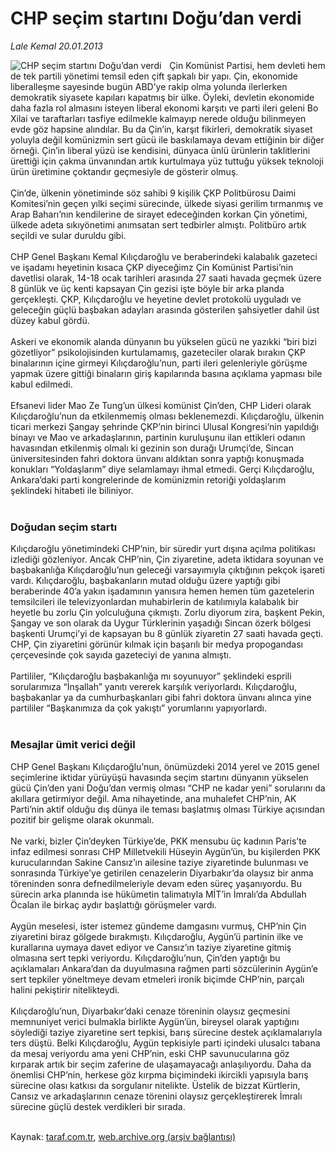 # CHP seçim startını Doğu’dan verdi

*Lale Kemal 20.01.2013*

<div class="yazi"><img align="left" alt="CHP seçim startını Doğu’dan verdi" border="0" src="http://www.taraf.com.tr/fotoraflar/makaleler/chp-secim-startini-dogu-dan-verdi_9438_orijinal.jpg" style="border-right-width:10px; border-color:#FFFFFF"/>Çin Komünist Partisi, hem devleti hem de tek partili yönetimi temsil eden çift şapkalı bir yapı. Çin, ekonomide liberalleşme sayesinde bugün ABD’ye rakip olma yolunda ilerlerken demokratik siyasete kapıları kapatmış bir ülke. Öyleki, devletin ekonomide daha fazla rol almasını isteyen liberal ekonomi karşıtı ve parti ileri geleni Bo Xilai ve taraftarları tasfiye edilmekle kalmayıp nerede olduğu bilinmeyen evde göz hapsine alındılar. Bu da Çin’in, karşıt fikirleri, demokratik siyaset yoluyla değil komünizmin sert gücü ile baskılamaya devam ettiğinin bir diğer örneği. Çin’in liberal yüzü ise kendisini, dünyaca ünlü ürünlerin taklitlerini ürettiği için çakma ünvanından artık kurtulmaya yüz tuttuğu yüksek teknoloji ürün üretimine çoktandır geçmesiyle de gösterir olmuş.<br/><br/>Çin’de, ülkenin yönetiminde söz sahibi 9 kişilik ÇKP Politbürosu Daimi Komitesi’nin geçen yılki seçimi sürecinde, ülkede siyasi gerilim tırmanmış ve Arap Baharı’nın kendilerine de sirayet edeceğinden korkan Çin yönetimi, ülkede adeta sıkıyönetimi anımsatan sert tedbirler almıştı. Politbüro artık seçildi ve sular duruldu gibi.<br/><br/>CHP Genel Başkanı Kemal Kılıçdaroğlu ve beraberindeki kalabalık gazeteci ve işadamı heyetinin kısaca ÇKP diyeceğimz Çin Komünist Partisi’nin davetlisi olarak, 14-18 ocak tarihleri arasında 27 saati havada geçmek üzere 8 günlük ve üç kenti kapsayan Çin gezisi işte böyle bir arka planda gerçekleşti. ÇKP, Kılıçdaroğlu ve heyetine devlet protokolü uyguladı ve geleceğin güçlü başbakan adayları arasında gösterilen şahsiyetler dahil üst düzey kabul gördü.<br/><br/>Askeri ve ekonomik alanda dünyanın bu yükselen gücü ne yazıkki “biri bizi gözetliyor” psikolojisinden kurtulamamış, gazeteciler olarak bırakın ÇKP binalarının içine girmeyi Kılıçdaroğlu’nun, parti ileri gelenleriyle görüşme yapmak üzere gittiği binaların giriş kapılarında basına açıklama yapması bile kabul edilmedi.<br/><br/>Efsanevi lider Mao Ze Tung’un ülkesi komünist Çin’den, CHP Lideri olarak Kılıçdaroğlu’nun da etkilenmemiş olması beklenemezdi. Kılıçdaroğlu, ülkenin ticari merkezi Şangay şehrinde ÇKP’nin birinci Ulusal Kongresi’nin yapıldığı binayı ve Mao ve arkadaşlarının, partinin kuruluşunu ilan ettikleri odanın havasından etkilenmiş olmalı ki gezinin son durağı Urumçi’de, Sincan üniversitesinden fahri doktora ünvanı aldıktan sonra yaptığı konuşmada konukları “Yoldaşlarım” diye selamlamayı ihmal etmedi. Gerçi Kılıçdaroğlu, Ankara’daki parti kongrelerinde de komünizmin retoriği yoldaşlarım şeklindeki hitabeti ile biliniyor.<br/><br/><h3>Doğudan seçim startı</h3>Kılıçdaroğlu yönetimindeki CHP’nin, bir süredir yurt dışına açılma politikası izlediği gözleniyor. Ancak CHP’nin, Çin ziyaretine, adeta iktidara soyunan ve başbakanlığa Kılıçdaroğlu’nun geleceği varsayımıyla çıktığının pekçok işareti vardı. Kılıçdaroğlu, başbakanların mutad olduğu üzere yaptığı gibi beraberinde 40’a yakın işadamının yanısıra hemen hemen tüm gazetelerin temsilcileri ile televizyonlardan muhabirlerin de katılımıyla kalabalık bir heyetle bu zorlu Çin yolculuğuna çıkmıştı. Zorlu diyorum zira, başkent Pekin, Şangay ve son olarak da Uygur Türklerinin yaşadığı Sincan özerk bölgesi başkenti Urumçi’yi de kapsayan bu 8 günlük ziyaretin 27 saati havada geçti. CHP, Çin ziyaretini görünür kılmak için başarılı bir medya propogandası çerçevesinde çok sayıda gazeteciyi de yanına almıştı.<br/><br/>Partililer, “Kılıçdaroğlu başbakanlığa mı soyunuyor” şeklindeki esprili sorularımıza “İnşallah” yanıtı vererek karşılık veriyorlardı. Kılıçdaroğlu, başbakanlar ya da cumhurbaşkanları gibi fahri doktora ünvanı alınca yine partililer “Başkanımıza da çok yakıştı” yorumlarını yapıyorlardı.<br/><br/><h3>Mesajlar ümit verici değil</h3>CHP Genel Başkanı Kılıçdaroğlu’nun, önümüzdeki 2014 yerel ve 2015 genel seçimlerine iktidar yürüyüşü havasında seçim startını dünyanın yükselen gücü Çin’den yani Doğu’dan vermiş olması “CHP ne kadar yeni” sorularını da akıllara getirmiyor değil. Ama nihayetinde, ana muhalefet CHP’nin, AK Parti’nin aktif olduğu dış dünya ile teması başlatmış olması Türkiye açısından pozitif bir gelişme olarak okunmalı.<br/><br/>Ne varki, bizler Çin’deyken Türkiye’de, PKK mensubu üç kadının Paris’te infaz edilmesi sonrası CHP Milletvekili Hüseyin Aygün’ün, bu kişilerden PKK kurucularından Sakine Cansız’ın ailesine taziye ziyaretinde bulunması ve sonrasında Türkiye’ye getirilen cenazelerin Diyarbakır’da olaysız bir anma töreninden sonra defnedilmeleriyle devam eden süreç yaşanıyordu. Bu sürecin arka planında ise hükümetin talimatıyla MİT’in İmralı’da Abdullah Öcalan ile birkaç aydır başlattığı görüşmeler vardı.<br/><br/>Aygün meselesi, ister istemez gündeme damgasını vurmuş, CHP’nin Çin ziyaretini biraz gölgede bırakmıştı. Kılıçdaroğlu, Aygün’ü partinin ilke ve kurallarına uymaya davet ediyor ve Cansız’ın taziye ziyaretine gitmiş olmasına sert tepki veriyordu. Kılıçdaroğlu’nun, Çin’den yaptığı bu açıklamaları Ankara’dan da duyulmasına rağmen parti sözcülerinin Aygün’e sert tepkiler yöneltmeye devam etmeleri ironik biçimde CHP’nin, parçalı halini pekiştirir nitelikteydi.<br/><br/>Kılıçdaroğlu’nun, Diyarbakır’daki cenaze töreninin olaysız geçmesini memnuniyet verici bulmakla birlikte Aygün’ün, bireysel olarak yaptığını söylediği taziye ziyaretine sert tepkisi, barış sürecine destek açıklamalarıyla ters düştü. Belki Kılıçdaroğlu, Aygün tepkisiyle parti içindeki ulusalcı tabana da mesaj veriyordu ama yeni CHP’nin, eski CHP savunucularına göz kırparak artık bir seçim zaferine de ulaşamayacağı anlaşılıyordu. Daha da önemlisi CHP’nin, herkese göz kırpma biçimindeki ikircikli yapısıyla barış sürecine olası katkısı da sorgulanır nitelikte. Üstelik de bizzat Kürtlerin, Cansız ve arkadaşlarının cenaze törenini olaysız gerçekleştirerek İmralı sürecine güçlü destek verdikleri bir sırada.<br/><br/>
</div>

Kaynak: [taraf.com.tr](http://www.taraf.com.tr/lale-kemal/makale-chp-secim-startini-dogu-dan-verdi.htm), [web.archive.org (arşiv bağlantısı)](http://web.archive.org/web/20130806011859/http://www.taraf.com.tr/lale-kemal/makale-chp-secim-startini-dogu-dan-verdi.htm)
